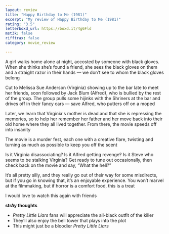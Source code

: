 ```yaml
---
layout: review
title: "Happy Birthday to Me (1981)"
excerpt: "My review of Happy Birthday to Me (1981)"
rating: "3.5"
letterboxd_url: https://boxd.it/4g6Fld
mst3k: false
rifftrax: false
category: movie_review

---
```


A girl walks home alone at night, accosted by someone with black gloves. When she thinks she’s found a friend, she sees the black gloves on them and a straight razor in their hands — we don’t see to whom the black gloves belong

Cut to Melissa Sue Anderson (Virginia) showing up to the bar late to meet her friends, soon followed by Jack Blum (Alfred), who is bullied by the rest of the group. The group pulls some hijinks with the Shriners at the bar and drives off in their fancy cars — save Alfred, who putters off on a moped

Later, we learn that Virginia's mother is dead and that she is repressing the memories, so to help her remember her father and her move back into their old home where they all lived together. From there, the movie speeds off into insanity

The movie is a murder fest, each one with a creative flare, twisting and turning as much as possible to keep you off the scent

Is it Virginia disassociating? Is it Alfred getting revenge? Is it Steve who seems to be stalking Virginia? Get ready to tune out occasionally, then check back on the movie and say, “What the hell?”

It’s all pretty silly, and they really go out of their way for some misdirects, but if you go in knowing that, it’s an enjoyable experience. You won’t marvel at the filmmaking, but if horror is a comfort food, this is a treat

I would love to watch this again with friends

<b>strAy thoughts</b>
* <i>Pretty Little Liars</i> fans will appreciate the all-black outfit of the killer
* They’ll also enjoy the bell tower that plays into the plot
* This might just be a bloodier <i>Pretty Little Liars</i>